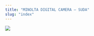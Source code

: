 ```yaml
---
title: "MINOLTA DIGITAL CAMERA – SUDA"
slug: "index"
---
```


[![](/wp-content/2008/11/PICT2242-300x225.jpg)](/wp-content/2008/11/PICT2242.jpg)